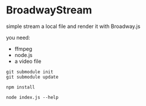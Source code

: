 # BroadwayStream
simple stream a local file and render it with Broadway.js

you need:

- ffmpeg 
- node.js 
- a video file 


```
git submodule init
git submodule update

npm install

node index.js --help
```
